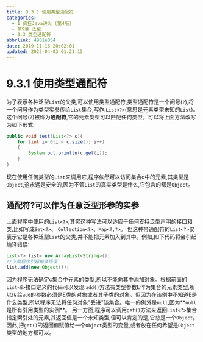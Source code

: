 ```yaml
---
title: 9.3.1 使用类型通配符
categories: 
  - 1 疯狂Java讲义 (第4版)
  - 第9章 泛型
  - 9.3 类型通配符
abbrlink: 4901e054
date: 2019-11-16 20:02:01
updated: 2022-04-03 01:21:15
---
```

# 9.3.1 使用类型通配符 #
为了表示各种泛型`List`的父类,可以使用类型通配符,类型通配符是一个问号(`?`),将一个问号作为类型实参传给`List`集合,写作:`List<?>`(意思是元素类型未知的`List`)。这个问号(`?`)被称为**通配符**,它的元素类型可以匹配任何类型。可以将上面方法改写为如下形式:
```java
public void test(List<?> c){
    for (int i= 0;i < c.size(); i++)
    {
        System.out.println(c.get(i));
    }
}
```
现在使用任何类型的`List`来调用它,程序依然可以访问集合c中的元素,其类型是`Object`,这永远是安全的,因为不管`List`的真实类型是什么,它包含的都是`Object`。
## 通配符?可以作为任意泛型形参的实参 ##
上面程序中使用的`List<?>`,其实这种写法可以适应于任何支持泛型声明的接口和类,比如写成`Set<?>`、 `Collection<?>`、`Map<?,?>`。
但这种带通配符的`List<?>`仅表示它是各种泛型`List`的父类,并不能把元素加入到其中。例如,如下代码将会引起编译错误:
```java
List<?> list= new ArrayList<String>();
//下面程序引起编译错误
list.add(new Object());
```
因为程序无法确定c集合中元素的类型,所以不能向其中添加对象。根据前面的`List<E>`接口定义的代码可以发现:`add()`方法有类型参数E作为集合的元素类型,所以传给`add`的参数必须是E类的对象或者其子类的对象。但因为在该例中不知道E是什么类型,所以程序无法将任何对象"丢进"该集合。唯一的例外是`null`,因为**`null`是所有引用类型的实例**。
另一方面,程序可以调用`get()`方法来返回`List<?>`集合指定索引处的元素,其返回值是一个未知类型,但可以肯定的是,它总是一个`Object`。因此,把`get()`的返回值赋值给一个`Object`类型的变量,或者放在任何希望是`Object`类型的地方都可以。
